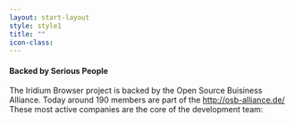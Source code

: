 ```yaml
---
layout: start-layout
style: style1
title: ""
icon-class:
---
```


#### Backed by Serious People #

The Iridium Browser project is backed by the Open Source Buisiness Alliance. Today around 190 members are part of the http://osb-alliance.de/     
These most active companies are the core of the development team: